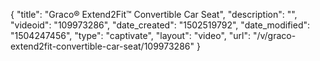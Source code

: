 {
    "title": "Graco&reg; Extend2Fit&trade; Convertible Car Seat",
    "description": "",
    "videoid": "109973286",
    "date_created": "1502519792",
    "date_modified": "1504247456",
    "type": "captivate",
    "layout": "video",
    "url": "\/v\/graco-extend2fit-convertible-car-seat\/109973286"
}